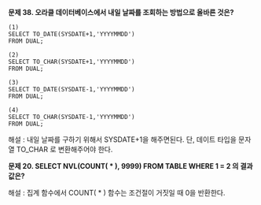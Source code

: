**문제 38. 오라클 데이터베이스에서 내일 날짜를 조회하는 방법으로 올바른 것은?** 
```
(1)
SELECT TO_DATE(SYSDATE+1,'YYYYMMDD')
FROM DUAL;

(2)
SELECT TO_CHAR(SYSDATE+1,'YYYYMMDD')
FROM DUAL;

(3)
SELECT TO_DATE(SYSDATE-1,'YYYYMMDD')
FROM DUAL;

(4)
SELECT TO_CHAR(SYSDATE-1,'YYYYMMDD')
FROM DUAL;
```
해설 : 내일 날짜를 구하기 위해서 SYSDATE+1을 해주면된다. 단, 데이트 타입을 문자열 TO_CHAR 로 변환해주어야 한다.


**문제 20. SELECT NVL(COUNT( * ), 9999) FROM TABLE WHERE 1 = 2 의 결과값은?**

해설 : 집계 함수에서 COUNT( * ) 함수는 조건절이 거짓일 때 0을 반환한다.

